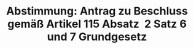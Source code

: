 ---
abstimmung:
  abstimmung: 1
  bundestagssitzung: 64
  datum: 21. Oktober 2022
  legislaturperiode: 20
categories:
- Todo
data:
- title: Abstimmungsergebnis 20221021_1.pdf
  url: /res/2025-btw/abstimmungsergebnisse/20221021_1.pdf
- title: Abstimmungsergebnis 20221021_1_xls.xlsx
  url: /res/2025-btw/abstimmungsergebnisse/20221021_1_xls.xlsx
- title: Abstimmungsergebnis 20221021_1_xls.csv
  url: /res/2025-btw/abstimmungsergebnisse_csv/20221021_1_xls.csv
documents:
- local: /res/2025-btw/drucksachen/2004058.pdf
  summary: '### Antrag der Fraktionen SPD, BÜNDNIS 90/DIE GRÜNEN und FDP:  Wirtschaftliche
    Stabilisierung durch Sondervermögen


    Der Antrag fordert die Bereitstellung von 200 Milliarden Euro zur Abfederung der
    Folgen des Ukraine-Krieges und der Energiekrise.  Dies soll durch ein Sondervermögen
    geschehen, um die Kaufkraft zu schützen, Unternehmen zu unterstützen und die Wirtschaft
    zu stabilisieren.


    **Kernpunkte und Ziele:**


    * Bereitstellung von 200 Mrd. Euro Sondervermögen

    * Abfederung der Folgen des Ukraine-Krieges und der Energiekrise

    * Schutz der Kaufkraft

    * Unterstützung von Unternehmen

    * Stabilisierung der Wirtschaft

    * Vermeidung volkswirtschaftlicher Schäden'
  title: Drucksache 20/4058
  url: https://dserver.bundestag.de/btd/20/040/2004058.pdf
ergebnis:
  AfD:
    enthaltung: 0
    gesamt: 79
    ja: 0
    nein: 64
    nichtabgegeben: 15
    ungueltig: 0
  Bündnis 90/Die Grünen:
    enthaltung: 0
    gesamt: 118
    ja: 109
    nein: 0
    nichtabgegeben: 9
    ungueltig: 0
  CDU/CSU:
    enthaltung: 0
    gesamt: 197
    ja: 1
    nein: 172
    nichtabgegeben: 24
    ungueltig: 0
  Die Linke:
    enthaltung: 36
    gesamt: 39
    ja: 0
    nein: 0
    nichtabgegeben: 3
    ungueltig: 0
  FDP:
    enthaltung: 0
    gesamt: 91
    ja: 85
    nein: 0
    nichtabgegeben: 6
    ungueltig: 0
  Fraktionslos:
    enthaltung: 0
    gesamt: 5
    ja: 1
    nein: 3
    nichtabgegeben: 1
    ungueltig: 0
  SPD:
    enthaltung: 0
    gesamt: 205
    ja: 194
    nein: 0
    nichtabgegeben: 11
    ungueltig: 0
layout: abstimmung
links:
- title: Link zu bundestag.de
  url: https://www.bundestag.de/parlament/plenum/abstimmung/abstimmung?id=806
preview: 'Deutscher Bundestag


  64. Sitzung des Deutschen Bundestages

  am Freitag, 21. Oktober 2022


  Endgültiges Ergebnis der Namentlichen Abstimmung Nr. 1


  Antrag der Fraktionen SPD, BÜNDNIS 90/DIEGRÜNEN und FDP

  Beschluss des Deutschen Bundestages gemäß Artikel 115 Absatz 2 Satz 6 und 7 des

  Grundgesetzes

  - Drucksache 20/4058 -'
tags:
- Todo
title: 'Abstimmung: Antrag zu Beschluss gemäß Artikel 115 Absatz  2 Satz 6 und 7 Grundgesetz'
---